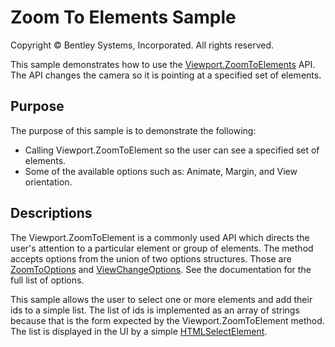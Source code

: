 # Zoom To Elements Sample

Copyright © Bentley Systems, Incorporated. All rights reserved.

This sample demonstrates how to use the [Viewport.ZoomToElements](https://www.itwinjs.org/v2/reference/imodeljs-frontend/views/viewport/zoomtoelements/) API.  The API changes the camera so it is pointing at a specified set of elements.

## Purpose

The purpose of this sample is to demonstrate the following:

- Calling Viewport.ZoomToElement so the user can see a specified set of elements.
- Some of the available options such as: Animate, Margin, and View orientation.

## Descriptions

The Viewport.ZoomToElement is a commonly used API which directs the user's attention to a particular element or group of elements.  The method accepts options from the union of two options structures.  Those are [ZoomToOptions](https://www.itwinjs.org/v2/reference/imodeljs-frontend/views/zoomtooptions/) and [ViewChangeOptions](https://www.itwinjs.org/v2/reference/imodeljs-frontend/views/viewchangeoptions).  See the documentation for the full list of options.

This sample allows the user to select one or more elements and add their ids to a simple list.  The list of ids is implemented as an array of strings because that is the form expected by the Viewport.ZoomToElement method.  The list is displayed in the UI by a simple [HTMLSelectElement](https://developer.mozilla.org/en-US/docs/Web/API/HTMLSelectElement).

